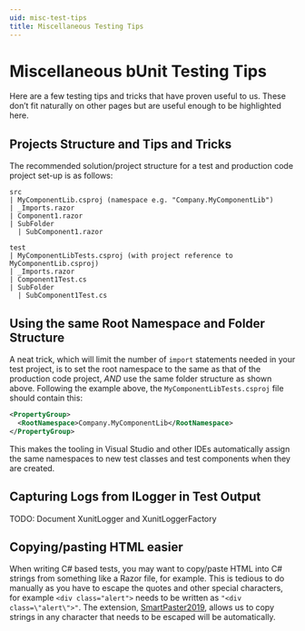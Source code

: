 ```yaml
---
uid: misc-test-tips
title: Miscellaneous Testing Tips
---
```


# Miscellaneous bUnit Testing Tips

Here are a few testing tips and tricks that have proven useful to us. These don’t fit naturally on other pages but are useful enough to be highlighted here.

## Projects Structure and Tips and Tricks

The recommended solution/project structure for a test and production code project set-up is as follows:

```
src
| MyComponentLib.csproj (namespace e.g. "Company.MyComponentLib")
| _Imports.razor
| Component1.razor
| SubFolder
  | SubComponent1.razor

test
| MyComponentLibTests.csproj (with project reference to MyComponentLib.csproj)
| _Imports.razor
| Component1Test.cs
| SubFolder
  | SubComponent1Test.cs
```

## Using the same Root Namespace and Folder Structure

A neat trick, which will limit the number of `import` statements needed in your test project, is to set the root namespace to the same as that of the production code project, _AND_ use the same folder structure as shown above. Following the example above, the `MyComponentLibTests.csproj` file should contain this:

```xml
<PropertyGroup>
  <RootNamespace>Company.MyComponentLib</RootNamespace>
</PropertyGroup>
```

This makes the tooling in Visual Studio and other IDEs automatically assign the same namespaces to new test classes and test components when they are created.

## Capturing Logs from ILogger in Test Output

TODO: Document XunitLogger and XunitLoggerFactory

## Copying/pasting HTML easier

When writing C# based tests, you may want to copy/paste HTML into C# strings from something like a Razor file, for example. This is tedious to do manually as you have to escape the quotes and other special characters, for example `<div class="alert">` needs to be written as `"<div class=\"alert\">"`. The extension, [SmartPaster2019](https://marketplace.visualstudio.com/items?itemName=martinw.SmartPaster2013), allows us to copy strings in any character that needs to be escaped will be automatically.
<!--stackedit_data:
eyJoaXN0b3J5IjpbLTI2OTg0ODY3N119
-->